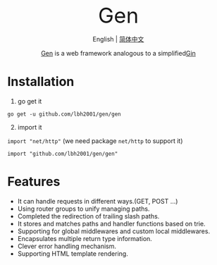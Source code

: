 <div align='center' ><font size='70'>Gen</font></div>

<p align="center">English | <a href="/lbh2001/gen/blob/master/README_CN.md">简体中文</a></p>

<p align="center"><a href="https://github.com/lbh2001/gen">Gen</a> is a web framework analogous to a simplified<a href="https://github.com/gin-gonic/gin">Gin</a></p>





# Installation

1. go get it

`go get -u github.com/lbh2001/gen/gen`

2. import it

`import "net/http"` (we need package `net/http` to support it)

`import "github.com/lbh2001/gen/gen"`





# Features

- It can handle requests in different ways.(GET, POST ...)
- Using router groups to unify managing paths.
- Completed the redirection of trailing slash paths.
- It stores and matches paths and handler functions based on trie.
- Supporting for global middlewares and custom local middlewares.
- Encapsulates multiple return type information.
- Clever error handling mechanism.
- Supporting HTML template rendering.